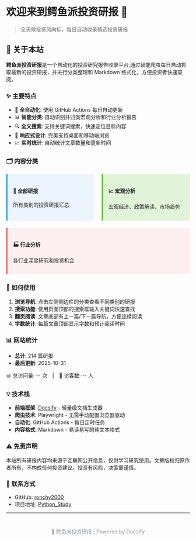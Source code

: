 # 欢迎来到鳄鱼派投资研报 🐊

> 全天候投资风向标，每日自动收录精选投资研报

## 📖 关于本站

**鳄鱼派投资研报**是一个自动化的投资研究报告收录平台,通过智能爬虫每日自动抓取最新的投资研报，并进行分类整理和 Markdown 格式化，方便投资者快速查阅。

### ✨ 主要特点

- 🤖 **全自动化**: 使用 GitHub Actions 每日自动更新
- 📊 **智能分类**: 自动识别并归类宏观分析和行业分析报告
- 🔍 **全文搜索**: 支持关键词搜索，快速定位目标内容
- 📱 **响应式设计**: 完美支持桌面和移动端浏览
- 📈 **实时统计**: 自动统计文章数量和更新时间

### 🗂️ 内容分类

<div style="display: flex; gap: 20px; flex-wrap: wrap; margin: 20px 0;">
  <div style="flex: 1; min-width: 200px; padding: 15px; border-left: 4px solid #409eff; background: #ecf5ff;">
    <h4>📑 全部研报</h4>
    <p>所有类别的投资研报汇总</p>
  </div>
  <div style="flex: 1; min-width: 200px; padding: 15px; border-left: 4px solid #67c23a; background: #e1f3d8;">
    <h4>📈 宏观分析</h4>
    <p>宏观经济、政策解读、市场趋势</p>
  </div>
  <div style="flex: 1; min-width: 200px; padding: 15px; border-left: 4px solid #f56c6c; background: #fef0f0;">
    <h4>🏭 行业分析</h4>
    <p>各行业深度研究和投资机会</p>
  </div>
</div>

### 🚀 如何使用

1. **浏览导航**: 点击左侧侧边栏的分类查看不同类别的研报
2. **搜索功能**: 使用页面顶部的搜索框输入关键词快速查找
3. **翻页阅读**: 文章底部有上一篇/下一篇导航，方便连续阅读
4. **字数统计**: 每篇文章顶部显示字数和预计阅读时间

### 📊 网站统计

<!-- stats:start -->

- **总计**: 214 篇研报
- **最后更新**: 2025-10-31

<!-- stats:end -->

<div id="busuanzi_container_site_pv" style="display: inline-block;">
  📊 总访问量: <span id="busuanzi_value_site_pv">--</span> 次
</div>
<span style="margin: 0 10px;">|</span>
<div id="busuanzi_container_site_uv" style="display: inline-block;">
  👤 访客数: <span id="busuanzi_value_site_uv">--</span> 人
</div>

### 💡 技术栈

- **前端框架**: [Docsify](https://docsify.js.org/) - 轻量级文档生成器
- **爬虫技术**: Playwright - 无需手动配置浏览器驱动
- **自动化**: GitHub Actions - 每日定时任务
- **内容格式**: Markdown - 易读易写的纯文本格式

### ⚠️ 免责声明

本站所有研报内容均来源于互联网公开信息，仅供学习研究使用。文章版权归原作者所有，不构成任何投资建议。投资有风险，决策需谨慎。

### 📧 联系方式

- GitHub: [ronchy2000](https://github.com/ronchy2000)
- 项目地址: [Python_Study](https://github.com/ronchy2000/Python_Study)

---

<div style="text-align: center; margin-top: 40px; color: #909399;">
  <p>🐊 鳄鱼派投资研报 | Powered by Docsify</p>
</div>
